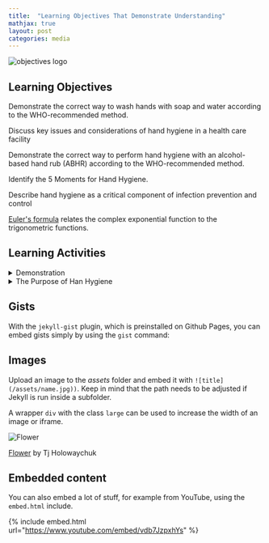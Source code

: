 ```yaml
---
title:  "Learning Objectives That Demonstrate Understanding"
mathjax: true
layout: post
categories: media
---
```


![objectives logo](https://perryjl-ATSU.github.io/assets/objectives.jpg)


## Learning Objectives

Demonstrate the correct way to wash hands with soap and water according to the WHO-recommended method.

Discuss key issues and considerations of hand hygiene in a health care facility

Demonstrate the correct way to perform hand hygiene with an alcohol-based hand rub (ABHR) according to the WHO-recommended method.

Identify the 5 Moments for Hand Hygiene.

Describe hand hygiene as a critical component of infection prevention and control

[Euler's formula](https://en.wikipedia.org/wiki/Euler%27s_formula) relates the  complex exponential function to the trigonometric functions.


## Learning Activities

<details>
  <summary>Demonstration</summary>
  
  In this video you will observe the proper soap-and-water handwashing technique, as well as proper hand drying.
  {% include embed.html url="https://www.youtube.com/embed/IisgnbMfKvI" %}
 
</details>

<details>
  <summary>The Purpose of Han Hygiene</summary>
  
In the health care environment microorganisms, such as bacteria, viruses and fungi, are transmitted through various routes. If not cleaned at the right moments, using the proper methods, the hands of HCWs play an important role in spreading microorganisms between patients. Timely hand hygiene also prevents contamination of the health care environment (e.g., linens, surfaces, patient care devices). The 5 Moments approach is designed to stop transmission at all of the key moments to keep patients safe.

During patient care, our hands become progressively colonized with microorganisms and potential pathogens. Lack of good hand hygiene increases the risk of contamination, and is a threat to patient safety. The purpose of good hand hygiene is to remove soil, organic material, and transient microorganisms from the hands. It does not eliminate the resident flora that live on the skin.

Hand hygiene is a general term that applies to either handwashing, handrubbing (e.g., using an alcohol-based hand rub), or surgical hand antisepsis. Hand hygiene is a simple but important procedure, yet its importance is often overlooked, even by HCWs. Timely and effective hand hygiene protects the patient, health care workers, and the health care environment from being contaminated by microorganisms that could be harmful pathogens.

By adhering to recommended hand hygiene practices, we can help protect patients by preventing infections from happening in the first place, and from spreading if they are already present. So, something that seems as simple as timely and effective hand hygiene can reduce the number of patients acquiring a health care-associated infection (HAI). Fewer HAIs means fewer resources spent on treating infections that could have been prevented, and ultimately, less morbidity and death. Fewer HAIs also reduces antibiotic use, which contributes to decreased antibiotic resistance. Therefore, hand hygiene is an essential health care intervention that saves both lives and money!

Now that you have learned about the role hand hygiene plays in limiting the spread of microorganisms, you decide to re-emphasize the purpose of hand hygiene with the surgical ward staff.
 
</details>

## Gists

With the `jekyll-gist` plugin, which is preinstalled on Github Pages, you can embed gists simply by using the `gist` command:

<script src="https://gist.github.com/5555251.js?file=gist.md"></script>

## Images

Upload an image to the *assets* folder and embed it with `![title](/assets/name.jpg))`. Keep in mind that the path needs to be adjusted if Jekyll is run inside a subfolder.

A wrapper `div` with the class `large` can be used to increase the width of an image or iframe.

![Flower](https://user-images.githubusercontent.com/4943215/55412447-bcdb6c80-5567-11e9-8d12-b1e35fd5e50c.jpg)

[Flower](https://unsplash.com/photos/iGrsa9rL11o) by Tj Holowaychuk

## Embedded content

You can also embed a lot of stuff, for example from YouTube, using the `embed.html` include.

{% include embed.html url="https://www.youtube.com/embed/vdb7JzpxhYs" %}

